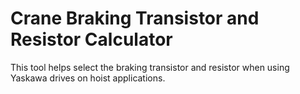 # Crane Braking Transistor and Resistor Calculator
This tool helps select the braking transistor and resistor when using Yaskawa drives on hoist applications.


